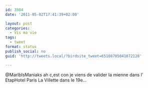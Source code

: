 ```yaml
---
id: 3984
date: '2011-05-02T17:41:39+02:00'

layout: post
categories:
  - Vis ma vie
tags:
  - tweet
format: status
publish_social: no
guid: 'http://tweets.local/?birdsite_tweet=65108705041072128'

---
```


@MarlbIsManiaks ah c,est con je viens de valider la mienne dans l’ EtapHotel Paris La Villette dans le 19e…